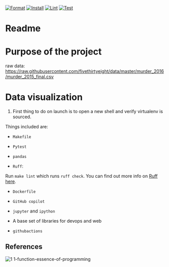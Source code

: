 [![Format](https://github.com/nogibjj/Cindy_Gao_Individual_Project_1/actions/workflows/format.yml/badge.svg)](https://github.com/nogibjj/Cindy_Gao_Individual_Project_1/actions/workflows/format.yml)
[![Install](https://github.com/nogibjj/Cindy_Gao_Individual_Project_1/actions/workflows/install.yml/badge.svg)](https://github.com/nogibjj/Cindy_Gao_Individual_Project_1/actions/workflows/install.yml)
[![Lint](https://github.com/nogibjj/Cindy_Gao_Individual_Project_1/actions/workflows/lint.yml/badge.svg)](https://github.com/nogibjj/Cindy_Gao_Individual_Project_1/actions/workflows/lint.yml)
[![Test](https://github.com/nogibjj/Cindy_Gao_Individual_Project_1/actions/workflows/test.yml/badge.svg)](https://github.com/nogibjj/Cindy_Gao_Individual_Project_1/actions/workflows/test.yml)
# Readme

# Purpose of the project
raw data: https://raw.githubusercontent.com/fivethirtyeight/data/master/murder_2016/murder_2015_final.csv

# Data visualization




1. First thing to do on launch is to open a new shell and verify virtualenv is sourced.

Things included are:

* `Makefile`

* `Pytest`

* `pandas`

* `Ruff`:  

Run `make lint` which runs `ruff check`.  You can find out more info on [Ruff here](https://github.com/astral-sh/ruff).

* `Dockerfile`

* `GitHub copilot`

* `jupyter` and `ipython` 

* A base set of libraries for devops and web

* `githubactions`

## References

![1 1-function-essence-of-programming](https://github.com/nogibjj/python-ruff-template/assets/58792/f7f33cd3-cff5-4014-98ea-09b6a29c7557)



